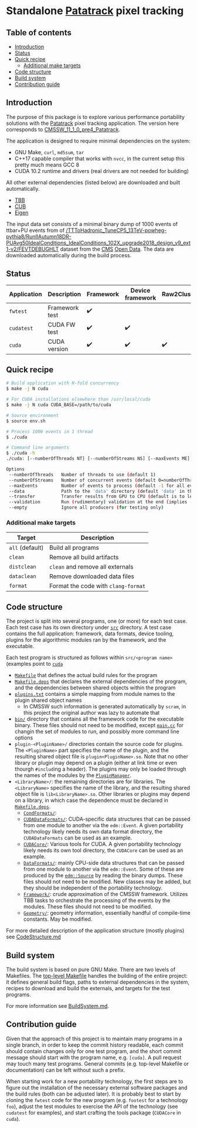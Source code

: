 # Standalone [Patatrack](https://patatrack.web.cern.ch/patatrack/wiki/) pixel tracking

## Table of contents

* [Introduction](#introduction)
* [Status](#status)
* [Quick recipe](#quick-recipe)
  * [Additional make targets](#additional-make-targets)
* [Code structure](#code-structure)
* [Build system](#build-system)
* [Contribution guide](#contribution-guide)

## Introduction

The purpose of this package is to explore various performance
portability solutions with the
[Patatrack](https://patatrack.web.cern.ch/patatrack/wiki/) pixel
tracking application. The version here corresponds to
[CMSSW_11_1_0_pre4_Patatrack](https://github.com/cms-patatrack/cmssw/tree/CMSSW_11_1_0_pre4_Patatrack).

The application is designed to require minimal dependencies on the system:
* GNU Make, `curl`, `md5sum`, `tar`
* C++17 capable compiler that works with `nvcc`, in the current setup this pretty much means GCC 8
* CUDA 10.2 runtime and drivers (real drivers are not needed for building)

All other external dependencies (listed below) are downloaded and built automatically.
* [TBB](https://github.com/intel/tbb)
* [CUB](https://nvlabs.github.io/cub/)
* [Eigen](http://eigen.tuxfamily.org/)

The input data set consists of a minimal binary dump of 1000 events of
ttbar+PU events from of
[/TTToHadronic_TuneCP5_13TeV-powheg-pythia8/RunIIAutumn18DR-PUAvg50IdealConditions_IdealConditions_102X_upgrade2018_design_v9_ext1-v2/FEVTDEBUGHLT](http://opendata.cern.ch/record/12303)
dataset from the [CMS](https://cms.cern/)
[Open Data](http://opendata.cern.ch/docs/about-cms). The data are
downloaded automatically during the build process.

## Status

| Application | Description    | Framework          | Device framework   | Raw2Cluster        | RecHit             | Pixel tracking     | Vertex             | Transfers to CPU   |
|-------------|----------------|--------------------|--------------------|--------------------|--------------------|--------------------|--------------------|--------------------|
| `fwtest`    | Framework test | :heavy_check_mark: |                    |                    |                    |                    |                    |                    |
| `cudatest`  | CUDA FW test   | :heavy_check_mark: | :heavy_check_mark: |                    |                    |                    |                    |                    |
| `cuda`      | CUDA version   | :heavy_check_mark: | :heavy_check_mark: | :heavy_check_mark: | :heavy_check_mark: | :heavy_check_mark: | :heavy_check_mark: | :heavy_check_mark: |


## Quick recipe

```bash
# Build application with N-fold concurrency
$ make -j N cuda

# For CUDA installations elsewhere than /usr/local/cuda
$ make -j N cuda CUDA_BASE=/path/to/cuda

# Source environment
$ source env.sh

# Process 1000 events in 1 thread
$ ./cuda

# Command line arguments
$ ./cuda -h
./cuda: [--numberOfThreads NT] [--numberOfStreams NS] [--maxEvents ME] [--data PATH] [--transfer] [--validation] [--empty]

Options
 --numberOfThreads   Number of threads to use (default 1)
 --numberOfStreams   Number of concurrent events (default 0=numberOfThreads)
 --maxEvents         Number of events to process (default -1 for all events in the input file)
 --data              Path to the 'data' directory (default 'data' in the directory of the executable)
 --transfer          Transfer results from GPU to CPU (default is to leave them on GPU)
 --validation        Run (rudimentary) validation at the end (implies --transfer)
 --empty             Ignore all producers (for testing only)
```

### Additional make targets

| Target          | Description                         |
|-----------------|-------------------------------------|
| `all` (default) | Build all programs                  |
| `clean`         | Remove all build artifacts          |
| `distclean`     | `clean` and remove all externals    |
| `dataclean`     | Remove downloaded data files        |
| `format`        | Format the code with `clang-format` |

## Code structure

The project is split into several programs, one (or more) for each
test case. Each test case has its own directory under [`src`](src)
directory. A test case contains the full application: framework, data
formats, device tooling, plugins for the algorithmic modules ran
by the framework, and the executable.

Each test program is structured as follows within `src/<program name>`
(examples point to [`cuda`](src/cuda)
* [`Makefile`](src/cuda/Makefile) that defines the actual build rules for the program
* [`Makefile.deps`](src/cuda/Makefile.deps) that declares the external dependencies of the program, and the dependencies between shared objects within the program
* [`plugins.txt`](src/cuda/plugins.txt) contains a simple mapping from module names to the plugin shared object names
  - In CMSSW such information is generated automatically by `scram`, in this project the original author was lazy to automate that
* [`bin/`](src/cuda/bin/) directory that contains all the framework code for the executable binary. These files should not need to be modified, except [`main.cc`](src/cuda/bin/main.cc) for changin the set of modules to run, and possibly more command line options
* `plugin-<PluginName>/` directories contain the source code for plugins. The `<PluginName>` part specifies the name of the plugin, and the resulting shared object file is `plugin<PluginName>.so`. Note that no other library or plugin may depend on a plugin (either at link time or even thourgh `#includ`ing a header). The plugins may only be loaded through the names of the modules by the [`PluginManager`](src/cuda/bin/PluginManager.h).
* `<LibraryName>/`: the remaining directories are for libraries. The `<LibraryName>` specifies the name of the library, and the resulting shared object file is `lib<LibraryName>.so`. Other libraries or plugins may depend on a library, in which case the dependence must be declared in [`Makefile.deps`](src/cuda/Makefile.deps).
  * [`CondFormats/`](src/cuda/CondFormats/):
  * [`CUDADataFormats/`](src/cuda/CUDADataFormats/): CUDA-specific data structures that can be passed from one module to another via the `edm::Event`. A given portability technology likely needs its own data format directory, the `CUDADataFormats` can be used as an example.
  * [`CUDACore/`](src/cuda/CUDACore/): Various tools for CUDA. A given portability technology likely needs its own tool directory, the `CUDACore` can be used as an example.
  * [`DataFormats/`](src/cuda/DataFormats/): mainly CPU-side data structures that can be passed from one module to another via the `edm::Event`. Some of these are produced by the [`edm::Source`](src/cuda/bin/Source.h) by reading the binary dumps. These files should not need to be modified. New classes may be added, but they should be independent of the portability technology.
  * [`Framework/`](src/cuda/Framework/): crude approximation of the CMSSW framework. Utilizes TBB tasks to orchestrate the processing of the events by the modules. These files should not need to be modified.
  * [`Geometry/`](src/cuda/Geometry/): geometry information, essentially handful of compile-time constants. May be modified.

For more detailed description of the application structure (mostly plugins) see
[CodeStructure.md](doc/CodeStructure.md)

## Build system

The build system is based on pure GNU Make. There are two levels of
Makefiles. The [top-level Makefile](Makefile) handles the building of
the entire project: it defines general build flags, paths to external
dependencies in the system, recipes to download and build the
externals, and targets for the test programs.

For more information see [BuildSystem.md](doc/BuildSystem.md).

## Contribution guide

Given that the approach of this project is to maintain many programs
in a single branch, in order to keep the commit history readable, each
commit should contain changes only for one test program, and the short
commit message should start with the program name, e.g. `[cuda]`. A
pull request may touch many test programs. General commits (e.g.
top-level Makefile or documentation) can be left without such a prefix.

When starting work for a new portability technology, the first steps
are to figure out the installation of the necessary external software
packages and the build rules (both can be adjusted later). It is
probably best to start by cloning the `fwtest` code for the new
program (e.g. `footest` for a technology `foo`), adjust the test
modules to exercise the API of the technology (see `cudatest` for
examples), and start crafting the tools package (`CUDACore` in
`cuda`). 
